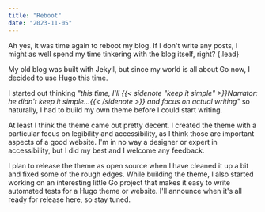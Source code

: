 ```yaml
---
title: "Reboot"
date: "2023-11-05"
---
```


Ah yes, it was time again to reboot my blog. If I don't write any posts, I might as well spend my time tinkering with
the blog itself, right?
{.lead}
<!--more-->

My old blog was built with Jekyll, but since my world is all about Go now, I decided to use Hugo this time.

I started out thinking *"this time, I'll {{< sidenote "keep it simple" >}}Narrator:
he didn't keep it simple...{{< /sidenote >}} and focus on actual writing"* so naturally, I had to build my own theme
before I could start writing.

At least I think the theme came out pretty decent. I created the theme with a particular focus on legibility and
accessibility, as I think those are important aspects of a good website. I'm in no way a designer or expert in
accessibility, but I did my best and I welcome any feedback.

I plan to release the theme as open source when I have cleaned it up a bit and fixed some of the rough edges. While
building the theme, I also started working on an interesting little Go project that makes it easy to write automated
tests for a Hugo theme or website. I'll announce when it's all ready for release here, so stay tuned.
